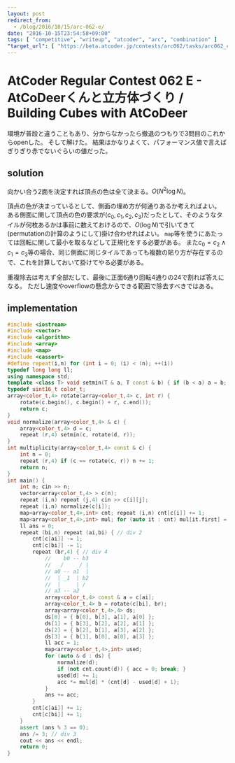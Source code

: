 ```yaml
---
layout: post
redirect_from:
  - /blog/2016/10/15/arc-062-e/
date: "2016-10-15T23:54:58+09:00"
tags: [ "competitive", "writeup", "atcoder", "arc", "combination" ]
"target_url": [ "https://beta.atcoder.jp/contests/arc062/tasks/arc062_c" ]
---
```


# AtCoder Regular Contest 062 E - AtCoDeerくんと立方体づくり / Building Cubes with AtCoDeer

環境が普段と違うこともあり、分からなかったら撤退のつもりで$3$問目のこれからopenした。
そして解けた。
結果はかなりよくて、パフォーマンス値で言えばぎりぎり赤でないぐらいの値だった。

## solution

向かい合う$2$面を決定すれば頂点の色は全て決まる。$O(N^2 \log N)$。

頂点の色が決まっているとして、側面の埋め方が何通りあるか考えればよい。
ある側面に関して頂点の色の要求が$(c_0, c_1, c_2, c_3)$だったとして、そのようなタイルが何枚あるかは事前に数えておけるので、$O(\log N)$で引いてきて(permutationの計算のようにして)掛け合わせればよい。
`map`等を使うにあたっては回転に関して最小を取るなどして正規化をする必要がある。
また$c_0 = c_2 \land c_1 = c_3$等の場合、同じ側面に同じタイルであっても複数の貼り方が存在するので、これを計算しておいて掛けてやる必要がある。

重複除去は考えず全部だして、最後に正面$6$通り回転$4$通りの$24$で割れば答えになる。
ただし速度やoverflowの懸念からできる範囲で除去すべきではある。

## implementation

``` c++
#include <iostream>
#include <vector>
#include <algorithm>
#include <array>
#include <map>
#include <cassert>
#define repeat(i,n) for (int i = 0; (i) < (n); ++(i))
typedef long long ll;
using namespace std;
template <class T> void setmin(T & a, T const & b) { if (b < a) a = b; }
typedef uint16_t color_t;
array<color_t,4> rotate(array<color_t,4> c, int r) {
    rotate(c.begin(), c.begin() + r, c.end());
    return c;
}
void normalize(array<color_t,4> & c) {
    array<color_t,4> d = c;
    repeat (r,4) setmin(c, rotate(d, r));
}
int multiplicity(array<color_t,4> const & c) {
    int n = 0;
    repeat (r,4) if (c == rotate(c, r)) n += 1;
    return n;
}
int main() {
    int n; cin >> n;
    vector<array<color_t,4> > c(n);
    repeat (i,n) repeat (j,4) cin >> c[i][j];
    repeat (i,n) normalize(c[i]);
    map<array<color_t,4>,int> cnt; repeat (i,n) cnt[c[i]] += 1;
    map<array<color_t,4>,int> mul; for (auto it : cnt) mul[it.first] = multiplicity(it.first);
    ll ans = 0;
    repeat (bi,n) repeat (ai,bi) { // div 2
        cnt[c[ai]] -= 1;
        cnt[c[bi]] -= 1;
        repeat (br,4) { // div 4
            //    b0 -- b3
            //   /     / |
            // a0 -- a1  |
            //  | _1  | b2
            //  |     | /
            // a3 -- a2
            array<color_t,4> const & a = c[ai];
            array<color_t,4> b = rotate(c[bi], br);
            array<array<color_t,4>,4> ds;
            ds[0] = { b[0], b[3], a[1], a[0] };
            ds[1] = { b[3], b[2], a[2], a[1] };
            ds[2] = { b[2], b[1], a[3], a[2] };
            ds[3] = { b[1], b[0], a[0], a[3] };
            ll acc = 1;
            map<array<color_t,4>,int> used;
            for (auto & d : ds) {
                normalize(d);
                if (not cnt.count(d)) { acc = 0; break; }
                used[d] += 1;
                acc *= mul[d] * (cnt[d] - used[d] + 1);
            }
            ans += acc;
        }
        cnt[c[ai]] += 1;
        cnt[c[bi]] += 1;
    }
    assert (ans % 3 == 0);
    ans /= 3; // div 3
    cout << ans << endl;
    return 0;
}
```
